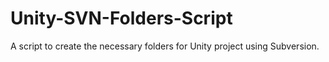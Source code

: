 Unity-SVN-Folders-Script
========================

A script to create the necessary folders for Unity project using Subversion.
